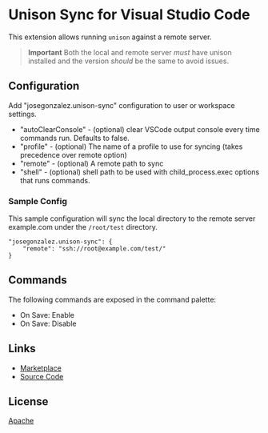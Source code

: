 # Unison Sync for Visual Studio Code
This extension allows running `unison` against a remote server.

> **Important**
> Both the local and remote server _must_ have unison installed and the version _should_ be the same to avoid issues.

## Configuration

Add "josegonzalez.unison-sync" configuration to user or workspace settings.

* "autoClearConsole" - (optional) clear VSCode output console every time commands run. Defaults to false.
* "profile" - (optional) The name of a profile to use for syncing (takes precedence over remote option)
* "remote" - (optional) A remote path to sync
* "shell" - (optional) shell path to be used with child_process.exec options that runs commands.

### Sample Config

This sample configuration will sync the local directory to the remote server example.com under the `/root/test` directory.

    "josegonzalez.unison-sync": {
		"remote": "ssh://root@example.com/test/"
	}

## Commands

The following commands are exposed in the command palette:
* On Save: Enable
* On Save: Disable

## Links

* [Marketplace](https://marketplace.visualstudio.com/items/josegonzalez.UnisonSync)
* [Source Code](https://github.com/josegonzalez/vscode-unison)

## License

[Apache](https://github.com/josegonzalez/vscode-vscode-unison/blob/master/LICENSE)
